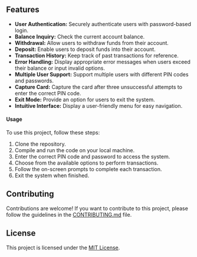 ## Features

- **User Authentication:** Securely authenticate users with password-based login.
- **Balance Inquiry:** Check the current account balance.
- **Withdrawal:** Allow users to withdraw funds from their account.
- **Deposit:** Enable users to deposit funds into their account.
- **Transaction History:** Keep track of past transactions for reference.
- **Error Handling:** Display appropriate error messages when users exceed their balance or input invalid options.
- **Multiple User Support:** Support multiple users with different PIN codes and passwords.
- **Capture Card:** Capture the card after three unsuccessful attempts to enter the correct PIN code.
- **Exit Mode:** Provide an option for users to exit the system.
- **Intuitive Interface:** Display a user-friendly menu for easy navigation.

#### Usage

To use this project, follow these steps:

1. Clone the repository.
2. Compile and run the code on your local machine.
3. Enter the correct PIN code and password to access the system.
4. Choose from the available options to perform transactions.
5. Follow the on-screen prompts to complete each transaction.
6. Exit the system when finished.

## Contributing

Contributions are welcome! If you want to contribute to this project, please follow the guidelines in the [CONTRIBUTING.md](CONTRIBUTING.md) file.

## License

This project is licensed under the [MIT License](LICENSE).

